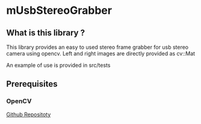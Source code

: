 # mUsbStereoGrabber

## What is this library ?

This library provides an easy to used stereo frame grabber for usb stereo camera using opencv. Left and right images are directly provided as cv::Mat

An example of use is provided in src/tests

## Prerequisites

### OpenCV

[Github Repositoty](https://github.com/opencv/opencv)
